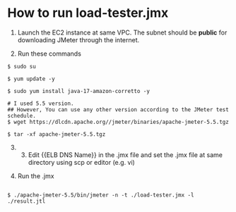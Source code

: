 # How to run load-tester.jmx

1. Launch the EC2 instance at same VPC. The subnet should be **public** for downloading JMeter through the internet.

2. Run these commands
```shell
$ sudo su

$ yum update -y

$ sudo yum install java-17-amazon-corretto -y

# I used 5.5 version. 
## However, You can use any other version according to the JMeter test schedule.
$ wget https://dlcdn.apache.org//jmeter/binaries/apache-jmeter-5.5.tgz

$ tar -xf apache-jmeter-5.5.tgz
```

3. 3. Edit {{ELB DNS Name}} in the .jmx file and set the .jmx file at same directory using scp or editor (e.g. vi)

4. Run the .jmx

```shell

$ ./apache-jmeter-5.5/bin/jmeter -n -t ./load-tester.jmx -l ./result.jtl
```